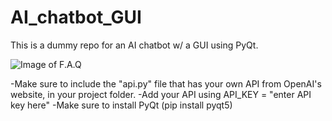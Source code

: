 # AI_chatbot_GUI
 This is a dummy repo for an AI chatbot w/ a GUI using PyQt.

![Image of F.A.Q](https://i.imgur.com/N9pbua6.png)

-Make sure to include the "api.py" file that has your own API from OpenAI's website, in your project folder. 
-Add your API using API_KEY = "enter API key here"
-Make sure to install PyQt (pip install pyqt5)